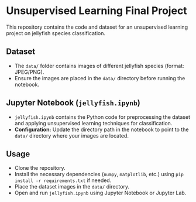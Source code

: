 # Unsupervised Learning Final Project

This repository contains the code and dataset for an unsupervised learning project on jellyfish species classification.

## Dataset

- The `data/` folder contains images of different jellyfish species (format: JPEG/PNG).
- Ensure the images are placed in the `data/` directory before running the notebook.

## Jupyter Notebook (`jellyfish.ipynb`)

- `jellyfish.ipynb` contains the Python code for preprocessing the dataset and applying unsupervised learning techniques for classification.
- **Configuration:** Update the directory path in the notebook to point to the `data/` directory where your images are located.

## Usage

- Clone the repository.
- Install the necessary dependencies (`numpy`, `matplotlib`, etc.) using `pip install -r requirements.txt` if needed.
- Place the dataset images in the `data/` directory.
- Open and run `jellyfish.ipynb` using Jupyter Notebook or Jupyter Lab.


